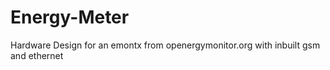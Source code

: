 # Energy-Meter
Hardware Design for an emontx from openergymonitor.org with inbuilt gsm and ethernet
